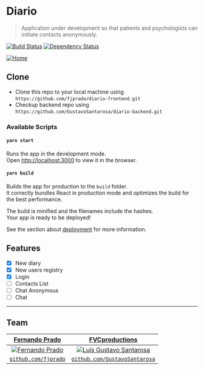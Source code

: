 # Diario

> Application under development so that patients and psychologists can initiate contacts anonymously.

[![Build Status](http://img.shields.io/travis/badges/badgerbadgerbadger.svg?style=flat-square)](https://travis-ci.org/badges/badgerbadgerbadger) [![Dependency Status](http://img.shields.io/coveralls/badges/badgerbadgerbadger.svg?style=flat-square)](https://coveralls.io/r/badges/badgerbadgerbadger)


[![Home](https://i.ibb.co/z2sq3rW/Tela-inicial.png)]()

## Clone

- Clone this repo to your local machine using `https://github.com/fjprado/diario-frontend.git`
- Checkup backend repo using `https://github.com/GustavoSantarosa/diario-backend.git`

### Available Scripts

#### `yarn start`

Runs the app in the development mode.<br />
Open [http://localhost:3000](http://localhost:3000) to view it in the browser.

#### `yarn build`

Builds the app for production to the `build` folder.<br />
It correctly bundles React in production mode and optimizes the build for the best performance.

The build is minified and the filenames include the hashes.<br />
Your app is ready to be deployed!

See the section about [deployment](https://facebook.github.io/create-react-app/docs/deployment) for more information.

## Features

- [x] New diary
- [x] New users registry
- [x] Login
- [ ] Contacts List
- [ ] Chat Anonymous
- [ ] Chat 

---

## Team

| <a href="https://www.linkedin.com/in/fernando-prado-122976156/" target="_blank">**Fernando Prado**</a> | <a href="https://www.linkedin.com/in/lu%C3%ADs-gustavo-santarosa-pinto-72235a56/" target="_blank">**FVCproductions**</a> |
| :---: |:---:| 
| [![Fernando Prado](https://avatars3.githubusercontent.com/u/4109319?s=200)](https://github.com/fjprado)    | [![Luís Gustavo Santarosa](https://avatars3.githubusercontent.com/u/60905574?s=200)](https://github.com/GustavoSantarosa) | 
| <a href="https://github.com/fjprado" target="_blank">`github.com/fjprado`</a> | <a href="https://github.com/GustavoSantarosa" target="_blank">`github.com/GustavoSantarosa`</a> | 

